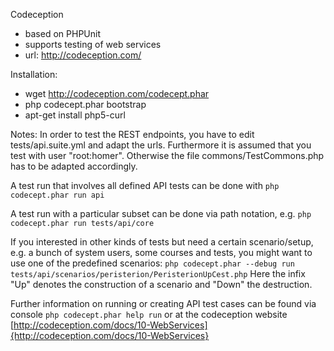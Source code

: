 Codeception
- based on PHPUnit
- supports testing of web services
- url: http://codeception.com/

Installation:
- wget http://codeception.com/codecept.phar
- php codecept.phar bootstrap
- apt-get install php5-curl

Notes: In order to test the REST endpoints, you have to edit tests/api.suite.yml and adapt the urls.
Furthermore it is assumed that you test with user "root:homer". Otherwise the file commons/TestCommons.php
has to be adapted accordingly.

A test run that involves all defined API tests can be done with 
`php codecept.phar run api`

A test run with a particular subset can be done via path notation, e.g.
`php codecept.phar run tests/api/core`

If you interested in other kinds of tests but need a certain scenario/setup, e.g.
a bunch of system users, some courses and tests, you might want to use one of the predefined scenarios:
`php codecept.phar --debug run tests/api/scenarios/peristerion/PeristerionUpCest.php`
Here the infix "Up" denotes the construction of a scenario and "Down" the destruction.


Further information on running or creating API test cases can be found via console
`php codecept.phar help run`
or at the codeception website [http://codeception.com/docs/10-WebServices]{http://codeception.com/docs/10-WebServices}

